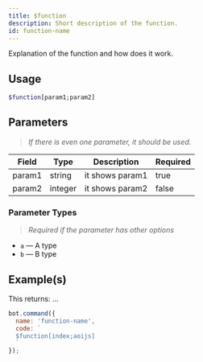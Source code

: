 ```yaml
---
title: $function
description: Short description of the function.
id: function-name
---
```


Explanation of the function and how does it work.

## Usage

```php
$function[param1;param2]
```

## Parameters 

> *If there is even one parameter, it should be used.*

| Field  | Type    | Description     | Required |
|--------|---------|-----------------|----------|
| param1 | string  | it shows param1 | true      |
| param2 | integer | it shows param2 | false       |

### Parameter Types
> *Required if the parameter has other options*

* `a` — A type
* `b` — B type

## Example(s)

This returns: ...

```javascript
bot.command({
  name: 'function-name',
  code: `
  $function[index;aoijs]
  `
});
```